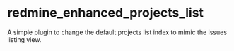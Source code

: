 redmine_enhanced_projects_list
==============================
A simple plugin to change the default projects list index to mimic the issues listing view.
